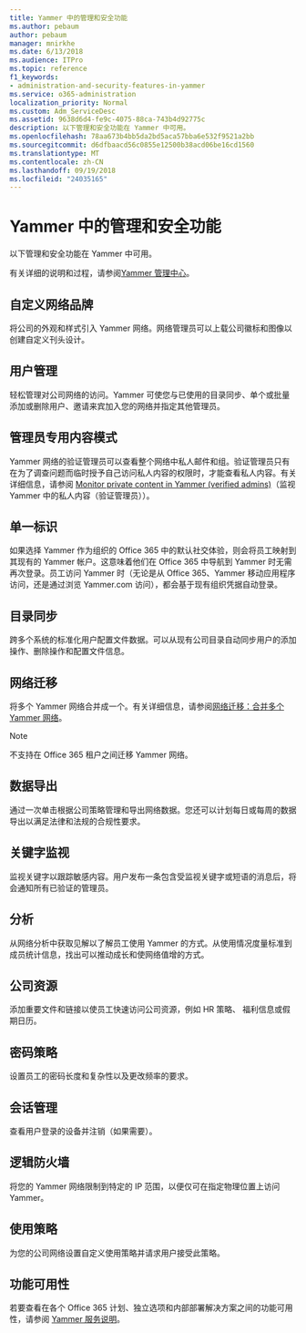 ```yaml
---
title: Yammer 中的管理和安全功能
ms.author: pebaum
author: pebaum
manager: mnirkhe
ms.date: 6/13/2018
ms.audience: ITPro
ms.topic: reference
f1_keywords:
- administration-and-security-features-in-yammer
ms.service: o365-administration
localization_priority: Normal
ms.custom: Adm_ServiceDesc
ms.assetid: 9638d6d4-fe9c-4075-88ca-743b4d92775c
description: 以下管理和安全功能在 Yammer 中可用。
ms.openlocfilehash: 78aa673b4bb5da2bd5aca57bba6e532f9521a2bb
ms.sourcegitcommit: d6dfbaacd56c0855e12500b38acd06be16cd1560
ms.translationtype: MT
ms.contentlocale: zh-CN
ms.lasthandoff: 09/19/2018
ms.locfileid: "24035165"
---
```

# <a name="administration-and-security-features-in-yammer"></a>Yammer 中的管理和安全功能

以下管理和安全功能在 Yammer 中可用。
  
有关详细的说明和过程，请参阅[Yammer 管理中心](https://go.microsoft.com/fwlink/?LinkId=869688)。
  
## <a name="custom-network-branding"></a>自定义网络品牌
<a name="bkmk_CustomNetworkBranding"> </a>

将公司的外观和样式引入 Yammer 网络。网络管理员可以上载公司徽标和图像以创建自定义刊头设计。
  
## <a name="user-management"></a>用户管理
<a name="bkmk_UserManagement"> </a>

轻松管理对公司网络的访问。Yammer 可使您与已使用的目录同步、单个或批量添加或删除用户、邀请来宾加入您的网络并指定其他管理员。
  
## <a name="admin-private-content-mode"></a>管理员专用内容模式
<a name="bkmk_AdminPrivate"> </a>

Yammer 网络的验证管理员可以查看整个网络中私人邮件和组。验证管理员只有在为了调查问题而临时授予自己访问私人内容的权限时，才能查看私人内容。有关详细信息，请参阅 [Monitor private content in Yammer (verified admins)](https://go.microsoft.com/fwlink/?LinkId=627479)（监视 Yammer 中的私人内容（验证管理员））。
  
## <a name="single-identity"></a>单一标识
<a name="bkmk_o365_user_mapping"> </a>

如果选择 Yammer 作为组织的 Office 365 中的默认社交体验，则会将员工映射到其现有的 Yammer 帐户。这意味着他们在 Office 365 中导航到 Yammer 时无需再次登录。员工访问 Yammer 时（无论是从 Office 365、Yammer 移动应用程序访问，还是通过浏览 Yammer.com 访问），都会基于现有组织凭据自动登录。
  
## <a name="directory-synchronization"></a>目录同步
<a name="bkmk_DirectorySynchronization"> </a>

跨多个系统的标准化用户配置文件数据。可以从现有公司目录自动同步用户的添加操作、删除操作和配置文件信息。
  
## <a name="network-migration"></a>网络迁移
<a name="bkmk_NetworkMigration"> </a>

将多个 Yammer 网络合并成一个。有关详细信息，请参阅[网络迁移：合并多个 Yammer 网络](https://go.microsoft.com/fwlink/?LinkID=617488)。
  
> [!NOTE]
> 不支持在 Office 365 租户之间迁移 Yammer 网络。 
  
## <a name="data-export"></a>数据导出
<a name="bkmk_DataExport"> </a>

通过一次单击根据公司策略管理和导出网络数据。您还可以计划每日或每周的数据导出以满足法律和法规的合规性要求。
  
## <a name="keyword-monitoring"></a>关键字监视
<a name="bkmk_KeywordMonitoring"> </a>

监视关键字以跟踪敏感内容。用户发布一条包含受监视关键字或短语的消息后，将会通知所有已验证的管理员。
  
## <a name="analytics"></a>分析
<a name="bkmk_Analytics"> </a>

从网络分析中获取见解以了解员工使用 Yammer 的方式。从使用情况度量标准到成员统计信息，找出可以推动成长和使网络值增的方式。
  
## <a name="company-resources"></a>公司资源
<a name="bkmk_CompanyResources"> </a>

添加重要文件和链接以使员工快速访问公司资源，例如 HR 策略、 福利信息或假期日历。
  
## <a name="password-policies"></a>密码策略
<a name="bkmk_PasswordPolicies"> </a>

设置员工的密码长度和复杂性以及更改频率的要求。
  
## <a name="session-management"></a>会话管理
<a name="bkmk_SessionManagement"> </a>

查看用户登录的设备并注销（如果需要）。
  
## <a name="logical-firewall"></a>逻辑防火墙
<a name="bkmk_LogicalFirewall"> </a>

将您的 Yammer 网络限制到特定的 IP 范围，以便仅可在指定物理位置上访问 Yammer。
  
## <a name="usage-policy"></a>使用策略
<a name="bkmk_UsagePolicy"> </a>

为您的公司网络设置自定义使用策略并请求用户接受此策略。
  
## <a name="feature-availability"></a>功能可用性
<a name="bkmk_UsagePolicy"> </a>

若要查看在各个 Office 365 计划、独立选项和内部部署解决方案之间的功能可用性，请参阅 [Yammer 服务说明](yammer-service-description.md)。
  

